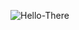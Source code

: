 ![Hello-There](https://github.com/factz68/factz68/assets/104693224/41ee7c94-14b3-4779-9a04-95335b96013b)
